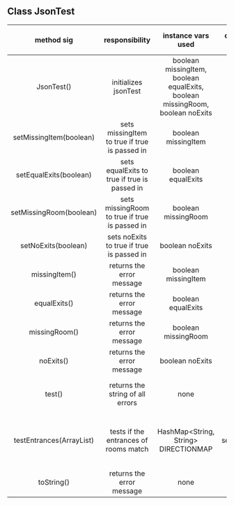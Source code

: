 ## Class JsonTest

| method sig | responsibility | instance vars used | other class methods called | objects used with method calls | lines of code |
|:----------:|:--------------:|:------------------:|:--------------------------:|:------------------------------:|:-------------:|
|JsonTest()|initializes jsonTest|boolean missingItem, boolean equalExits, boolean missingRoom, boolean noExits|none|none|6|
|setMissingItem(boolean)|sets missingItem to true if true is passed in|boolean missingItem|none|none|5|
|setEqualExits(boolean)|sets equalExits to true if true is passed in|boolean equalExits|none|none|5|
|setMissingRoom(boolean)|sets missingRoom to true if true is passed in|boolean missingRoom|none|none|5|
|setNoExits(boolean)|sets noExits to true if true is passed in|boolean noExits|none|none|5|
|missingItem()|returns the error message|boolean missingItem|none|none|6|
|equalExits()|returns the error message|boolean equalExits|none|none|6|
|missingRoom()|returns the error message|boolean missingRoom|none|none|6|
|noExits()|returns the error message|boolean noExits|none|none|6|
|test()|returns the string of all errors|none|missingItem(), equalExits(), missingRoom(), noExits()|none|5|
|testEntrances(ArrayList<Room>)|tests if the entrances of rooms match|HashMap<String, String> DIRECTIONMAP|setEqualExits(boolean)|HashMap<String, String> DIRECTIONMAP, HashMap.Entry entry, Room room|12|
|toString()|returns the error message|none|test()|none|3|
